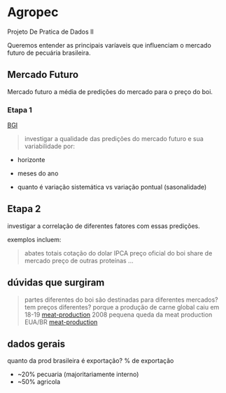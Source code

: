 # Agropec
Projeto De Pratica de Dados II

Queremos entender as principais varíaveis que influenciam o mercado futuro de pecuária brasileira.

## Mercado Futuro

Mercado futuro a média de predições do mercado para o preço do boi.

### Etapa 1

[BGI](https://www.b3.com.br/pt_br/market-data-e-indices/servicos-de-dados/market-data/historico/derivativos/ajustes-do-pregao/)

> investigar a qualidade das predições do mercado futuro e sua variabilidade por:
- horizonte
- meses do ano

- quanto é variação sistemática vs variação pontual (sasonalidade)


## Etapa 2

investigar a correlação de diferentes fatores com essas predições.

exemplos incluem:
> abates totais
> cotação do dolar
> IPCA
> preço oficial do boi
> share de mercado
> preço de outras proteínas
> ...



## dúvidas que surgiram

> partes diferentes do boi são destinadas para diferentes mercados? tem preços diferentes?
> porque a produção de carne global caiu em 18-19 [meat-production](https://ourworldindata.org/meat-production)
> 2008 pequena queda da meat production EUA/BR [meat-production](https://ourworldindata.org/meat-production)


## dados gerais


quanto da prod brasileira é exportação?
% de exportação
- ~20% pecuaria (majoritariamente interno)
- ~50% agricola



